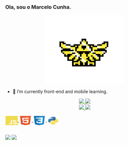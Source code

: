 ### Ola, sou o Marcelo Cunha.

<div align="center">
  <img align="center" alt="Triforce" height="220" width="250" src="https://github.com/Marcelo-Cunha560/Marcelo-Cunha560/blob/main/pngwing.com%20(1).png?raw=true">
</div>

- 🌱 I’m currently front-end and mobile learning.    
    
<div style="display: inline_block" align = "center">
  <a href="https://github.com/Marcelo-Cunha560">
  <img height="165em" src="https://github-readme-stats.vercel.app/api?username=Marcelo-Cunha560&show_icons=true&theme=chartreuse-dark&include_all_commits=true&count_private=true"/>
  <img height="165em" src="https://github-readme-stats.vercel.app/api/top-langs/?username=Marcelo-Cunha560&layout=compact&langs_count=168&theme=chartreuse-dark"/>
</div>
  
<div style = margim-bottom: "-50px" align = "center">
<a href="https://git.io/streak-stats">
  <img height="165em" src="[![Top Langs](https://github-readme-stats.vercel.app/api/top-langs/?username=anMarcelo-Cunha560&layout=compact)](https://github.com/Marcelo-Cunha560/github-readme-stats)"/> 
  <a href="https://git.io/streak-stats">
  <img height="165em" src="https://github-readme-streak-stats.herokuapp.com/?user=Marcelo-Cunha560&theme=hacker"/> 
</div>  

<div style="display: inline_block"><br>
  <img align="center" alt="Marc-Js" height="30" width="40" src="https://raw.githubusercontent.com/devicons/devicon/master/icons/javascript/javascript-plain.svg">
  <img align="center" alt="MArc-HTML" height="30" width="40" src="https://raw.githubusercontent.com/devicons/devicon/master/icons/html5/html5-original.svg">
  <img align="center" alt="MArc-CSS" height="30" width="40" src="https://raw.githubusercontent.com/devicons/devicon/master/icons/css3/css3-original.svg">
  <img align="center" alt="MArc-Python" height="30" width="40" src="https://raw.githubusercontent.com/devicons/devicon/master/icons/python/python-original.svg">
</div>

##

<div>
  <a href ="mailto:matheusluc22@gmail.com"><img src="https://img.shields.io/badge/-Gmail-%23333?style=for-the-badge&logo=gmail&logoColor=white"></a>
  <a href="https://www.linkedin.com/in/marcelo-matheus-cunha-lucas-7b953911a/" target="_blank"><img src="https://img.shields.io/badge/-LinkedIn-%230077B5?style=for-the-badge&logo=linkedin&logoColor=white"></a> 
</div>
